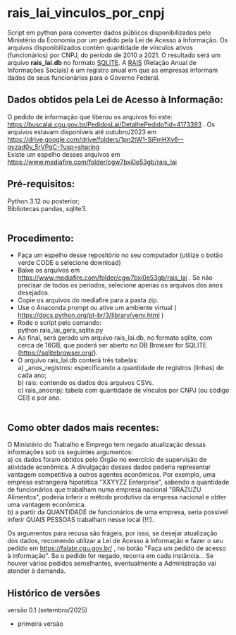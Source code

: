 # rais_lai_vinculos_por_cnpj
Script em python para converter dados públicos disponibilizados pelo Ministério da Economia por um pedido pela Lei de Acesso à Informação. Os arquivos disponibilizados contém quantidade de vínculos ativos (funcionários) por CNPJ, do período de 2010 a 2021. O resultado será um arquivo <b>rais_lai.db</b> no formato [SQLITE](https://pt.wikipedia.org/wiki/SQLite). A [RAIS](https://www.gov.br/trabalho-e-emprego/pt-br/assuntos/estatisticas-trabalho/o-pdet/o-que-e-rais) (Relação Anual de Informações Sociais) é um registro anual em que as empresas informam dados de seus funcionários para o Governo Federal. 

## Dados obtidos pela Lei de Acesso à Informação:
O pedido de informação que liberou os arquivos foi este: https://buscalai.cgu.gov.br/PedidosLai/DetalhePedido?id=4173393 . Os arquivos estavam disponíveis até outubro/2023 em https://drive.google.com/drive/folders/1pn2tW1-SjFmHXy6--qyzad0y_5rVPqC-?usp=sharing <br>
Existe um espelho desses arquivos em https://www.mediafire.com/folder/cgw7bxi0e53gb/rais_lai <br>


## Pré-requisitos:
Python 3.12 ou posterior;<br>
Bibliotecas pandas, sqlite3.<br><br>

## Procedimento:
- Faça um espelho desse repositório no seu computador (utilize o botão verde CODE e selecione download)<br>
- Baixe os arquivos em https://www.mediafire.com/folder/cgw7bxi0e53gb/rais_lai . Se não precisar de todos os períodos, selecione apenas os arquivos dos anos desejados.<br>
- Copie os arquivos do mediafire para a pasta zip.<br>
- Use o Anaconda prompt ou ative um ambiente virtual ( https://docs.python.org/pt-br/3/library/venv.html )<br>
- Rode o script pelo comando:<br>
python rais_lai_gera_sqlite.py<br>
- Ao final, será gerado um arquivo rais_lai.db, no formato sqlite, com cerca de 16GB, que poderá ser aberto no DB Browser for SQLITE (https://sqlitebrowser.org/).<br>
- O arquivo rais_lai.db conterá três tabelas:<br> 
a) _anos_registros: especificando a quantidade de registros (linhas) de cada ano;<br> 
b) rais: contendo os dados dos arquivos CSVs. <br>
c) rais_anocnpj: tabela com quantidade de vínculos por CNPJ (ou código CEI) e por ano.<br><br>

## Como obter dados mais recentes:
O Ministério do Trabalho e Emprego tem negado atualização dessas informações sob os seguintes argumentos:<br>
a) os dados foram obtidos pelo Órgão no exercício de supervisão de atividade econômica. A divulgação desses dados poderia representar vantagem competitiva a outros agentes econômicos. Por exemplo, uma empresa estrangeira hipotética "XXYYZZ Enterprise", sabendo a quantidade de funcionários que trabalham numa empresa nacional "BRAZUZU Alimentos", poderia inferir o método produtivo da empresa nacional e obter uma vantagem econômica.<br>
b) a partir da QUANTIDADE de funcionários de uma empresa, seria possível inferir QUAIS PESSOAS trabalham nesse local (!!!). <br>

Os argumentos para recusa são frágeis, por isso, se desejar atualização dos dados, recomendo utilizar a Lei de Acesso à Informação e fazer o seu pedido em https://falabr.cgu.gov.br/ , no botão "Faça um pedido de acesso à informação". Se o pedido for negado, recorra em cada instância... Se houver vários pedidos semelhantes, eventualmente a Administração vai atender à demanda.

## Histórico de versões

versão 0.1 (setembro/2025)
- primeira versão
